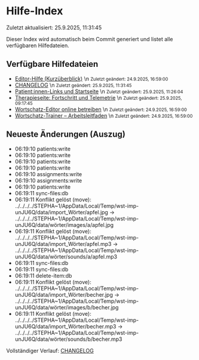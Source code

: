 # Hilfe-Index

Zuletzt aktualisiert: 25.9.2025, 11:31:45

Dieser Index wird automatisch beim Commit generiert und listet alle verfügbaren Hilfedateien.

## Verfügbare Hilfedateien

- [Editor-Hilfe (Kurzüberblick)](editor-hilfe.md)  \n  <small>Zuletzt geändert: 24.9.2025, 16:59:00</small>
- [CHANGELOG](CHANGELOG.md)  \n  <small>Zuletzt geändert: 25.9.2025, 11:31:45</small>
- [Patient:innen-Links und Startseite](patient-links.md)  \n  <small>Zuletzt geändert: 25.9.2025, 11:26:04</small>
- [Therapieseite: Fortschritt und Telemetrie](therapeut-progress.md)  \n  <small>Zuletzt geändert: 25.9.2025, 09:17:45</small>
- [Wortschatz-Editor online betreiben](DEPLOYMENT.md)  \n  <small>Zuletzt geändert: 24.9.2025, 16:59:00</small>
- [Wortschatz-Trainer – Arbeitsleitfaden](CONTRIBUTING.md)  \n  <small>Zuletzt geändert: 24.9.2025, 16:59:00</small>

## Neueste Änderungen (Auszug)

- 06:19:10 patients:write
- 06:19:10 patients:write
- 06:19:10 patients:write
- 06:19:10 patients:write
- 06:19:10 assignments:write
- 06:19:10 assignments:write
- 06:19:10 patients:write
- 06:19:11 sync-files:db
- 06:19:11 Konflikt gelöst (move): ../../../../STEPHA~1/AppData/Local/Temp/wst-imp-unJU6Q/data/import_Wörter/apfel.jpg -> ../../../../STEPHA~1/AppData/Local/Temp/wst-imp-unJU6Q/data/wörter/images/a/apfel.jpg
- 06:19:11 Konflikt gelöst (move): ../../../../STEPHA~1/AppData/Local/Temp/wst-imp-unJU6Q/data/import_Wörter/apfel.mp3 -> ../../../../STEPHA~1/AppData/Local/Temp/wst-imp-unJU6Q/data/wörter/sounds/a/apfel.mp3
- 06:19:11 sync-files:db
- 06:19:11 sync-files:db
- 06:19:11 delete-item:db
- 06:19:11 Konflikt gelöst (move): ../../../../STEPHA~1/AppData/Local/Temp/wst-imp-unJU6Q/data/import_Wörter/becher.jpg -> ../../../../STEPHA~1/AppData/Local/Temp/wst-imp-unJU6Q/data/wörter/images/b/becher.jpg
- 06:19:11 Konflikt gelöst (move): ../../../../STEPHA~1/AppData/Local/Temp/wst-imp-unJU6Q/data/import_Wörter/becher.mp3 -> ../../../../STEPHA~1/AppData/Local/Temp/wst-imp-unJU6Q/data/wörter/sounds/b/becher.mp3

Vollständiger Verlauf: [CHANGELOG](CHANGELOG.md)
